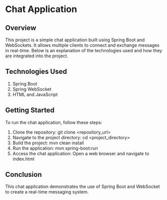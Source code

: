 # Chat Application

## Overview
This project is a simple chat application built using Spring Boot and WebSockets.
It allows multiple clients to connect and exchange messages in real-time. Below is
an explanation of the technologies used and how they are integrated into the project.

## Technologies Used

1. Spring Boot
2. Spring WebSocket
3. HTML and JavaScript

## Getting Started

To run the chat application, follow these steps:

1. Clone the repository: git clone <repository_url>
2. Navigate to the project directory: cd <project_directory>
3. Build the project: mvn clean install
4. Run the application: mvn spring-boot:run
5. Access the chat application: Open a web browser and navigate to index.html

## Conclusion
This chat application demonstrates the use of Spring Boot and WebSocket to create a real-time messaging system. 
